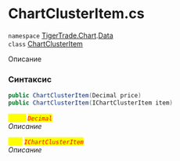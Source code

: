 
# ChartClusterItem.cs
`namespace` [TigerTrade.Chart](../../TigerTrade.Chart.md).[Data](../../TigerTrade.Chart/Data.md)  
    `class` [ChartClusterItem](../../ChartClusterItem.cs.md)

Описание

### Синтаксис
```csharp
public ChartClusterItem(Decimal price)
public ChartClusterItem(IChartClusterItem item)
```

<mark style="color:yellow;">`price`</mark> <mark style="color:red;">*`Decimal`*</mark>  
 *Описание*  
  
<mark style="color:yellow;">`item`</mark> <mark style="color:red;">*`IChartClusterItem`*</mark>  
 *Описание*  
  

                    
                    